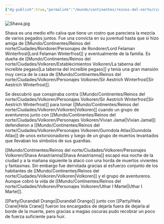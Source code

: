 ```yaml
---
{"dg-publish":true,"permalink":"/mundo/continentes/reinos-del-norte/ciudades/volkoren/personajes-volkoren/shava-anastrianna/"}
---
```


![Shava.jpg](/img/user/Im%C3%A1genes/Shava.jpg)

Shava es una medio elfo calva que tiene un rostro que pareciera la mezcla de varios pegados juntos. Fue una convicta en su juventud hasta que si hizo amiga de [[Mundo/Continentes/Reinos del norte/Ciudades/Rondorer/Personajes de Rondorer/Lord Felaman Winterfrost\|Lord Felaman Winterfrost]] y eventualmente de la familia. 
Es dueña de [[Mundo/Continentes/Reinos del norte/Ciudades/Volkoren/Establecimientos Volkoren/La taberna del increíble pegaso\|La taberna del increíble pegaso]] y tenía una gran mansión muy cerca de la casa de [[Mundo/Continentes/Reinos del norte/Ciudades/Volkoren/Personajes Volkoren/Sir Aestrich Winterfrost\|Sir Aestrich Winterfrost]]. 

Se descubrió que conspiraba contra [[Mundo/Continentes/Reinos del norte/Ciudades/Volkoren/Personajes Volkoren/Sir Aestrich Winterfrost\|Sir Aestrich Winterfrost]] para tomar [[Mundo/Continentes/Reinos del norte/Ciudades/Volkoren/Volkoren\|Volkoren]] cuando un grupo de aventureros junto con [[Mundo/Continentes/Reinos del norte/Ciudades/Volkoren/Personajes Volkoren/Vivian Jamal\|Vivian Jamal]] defendieron a [[Mundo/Continentes/Reinos del norte/Ciudades/Volkoren/Personajes Volkoren/Gunndola Atlax\|Gunndola Atlax]] de unos extorsionadores y luego de un grupo de muertos levantados que llevaban los símbolos de sus guardias. 

[[Mundo/Continentes/Reinos del norte/Ciudades/Volkoren/Personajes Volkoren/Shava Anastrianna\|Shava Anastrianna]] escapó esa noche de la ciudad y a la mañana siguiente la atacó con una horda de muertos vivientes y fantasmas. Sin embargo fue derrotada gracias al esfuerzo conjunto de los habitantes de [[Mundo/Continentes/Reinos del norte/Ciudades/Volkoren/Volkoren\|Volkoren]] y el grupo de aventureros. Aunque cobró la vida de [[Mundo/Continentes/Reinos del norte/Ciudades/Volkoren/Personajes Volkoren/Uthar I Martel\|Uthar I Martel]].

[[Party/Durandall Drango\|Durandall Drango]] junto con [[Party/Hela Crane\|Hela Crane]] fueron los encargados de dejarla fuera de dejarla al borde de la muerte, pero gracias a magias oscuras pudo recobrar un poco de fuerza suficiente para huir. 